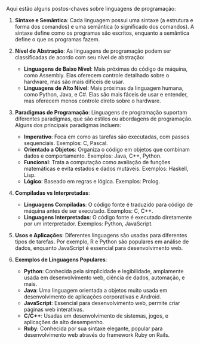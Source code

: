Aqui estão alguns postos-chaves sobre linguagens de programação:

1. **Sintaxe e Semântica**: Cada linguagem possui uma sintaxe (a estrutura e forma dos comandos) e uma semântica (o significado dos comandos). A sintaxe define como os programas são escritos, enquanto a semântica define o que os programas fazem.
    
2. **Nível de Abstração**: As linguagens de programação podem ser classificadas de acordo com seu nível de abstração:
    
    - **Linguagens de Baixo Nível**: Mais próximas do código de máquina, como Assembly. Elas oferecem controle detalhado sobre o hardware, mas são mais difíceis de usar.
    - **Linguagens de Alto Nível**: Mais próximas da linguagem humana, como Python, Java, e C#. Elas são mais fáceis de usar e entender, mas oferecem menos controle direto sobre o hardware.
3. **Paradigmas de Programação**: Linguagens de programação suportam diferentes paradigmas, que são estilos ou abordagens de programação. Alguns dos principais paradigmas incluem:
    
    - **Imperativo**: Foca em como as tarefas são executadas, com passos sequenciais. Exemplos: C, Pascal.
    - **Orientado a Objetos**: Organiza o código em objetos que combinam dados e comportamento. Exemplos: Java, C++, Python.
    - **Funcional**: Trata a computação como avaliação de funções matemáticas e evita estados e dados mutáveis. Exemplos: Haskell, Lisp.
    - **Lógico**: Baseado em regras e lógica. Exemplos: Prolog.
4. **Compiladas vs Interpretadas**:
    
    - **Linguagens Compiladas**: O código fonte é traduzido para código de máquina antes de ser executado. Exemplos: C, C++.
    - **Linguagens Interpretadas**: O código fonte é executado diretamente por um interpretador. Exemplos: Python, JavaScript.
5. **Usos e Aplicações**: Diferentes linguagens são usadas para diferentes tipos de tarefas. Por exemplo, R e Python são populares em análise de dados, enquanto JavaScript é essencial para desenvolvimento web.
    
6. **Exemplos de Linguagens Populares**:
    
    - **Python**: Conhecida pela simplicidade e legibilidade, amplamente usada em desenvolvimento web, ciência de dados, automação, e mais.
    - **Java**: Uma linguagem orientada a objetos muito usada em desenvolvimento de aplicações corporativas e Android.
    - **JavaScript**: Essencial para desenvolvimento web, permite criar páginas web interativas.
    - **C/C++**: Usadas em desenvolvimento de sistemas, jogos, e aplicações de alto desempenho.
    - **Ruby**: Conhecida por sua sintaxe elegante, popular para desenvolvimento web através do framework Ruby on Rails.